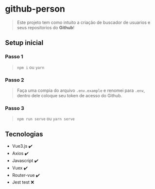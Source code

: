 # github-person

> Este projeto tem como intuito a criação de buscador de usuarios e seus repositorios do **Github**!

## Setup inicial

### Passo 1

> `npm i` ou `yarn`

### Passo 2 

> Faça uma compia do arquivo `.env.example` e renomei para `.env`, dentro dele coloque seu token de acesso do Github.

### Passo 3

> `npm run serve` ou `yarn serve`

## Tecnologias

- Vue3.js :heavy_check_mark:
- Axios :heavy_check_mark:
- Javascript :heavy_check_mark:
- Vuex :heavy_check_mark:
- Router-vue :heavy_check_mark:
- Jest test :x: